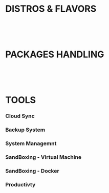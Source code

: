 <br>
<br>
<br>

# DISTROS & FLAVORS
<br>
<br>
<br>

# PACKAGES HANDLING
<br>
<br>
<br>

# TOOLS
### Cloud Sync
### Backup System
### System Managemnt
### SandBoxing - Virtual Machine
### SandBoxing - Docker
### Productivty
